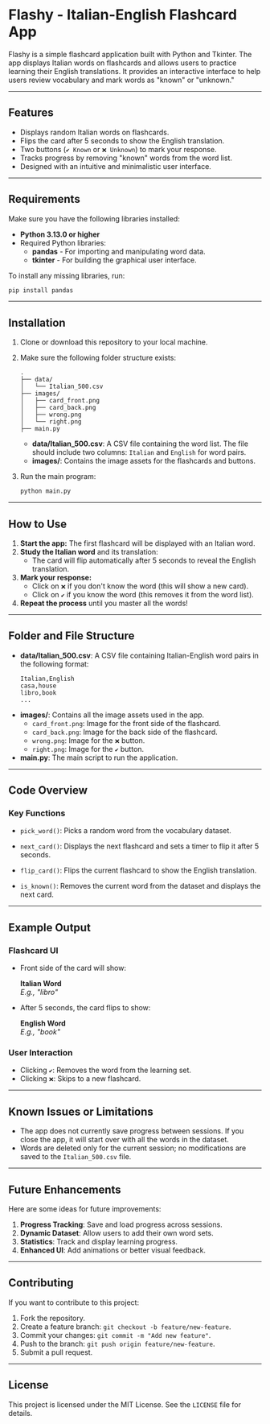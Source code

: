 # Flashy - Italian-English Flashcard App

Flashy is a simple flashcard application built with Python and Tkinter. The app displays Italian words on flashcards and allows users to practice learning their English translations. It provides an interactive interface to help users review vocabulary and mark words as "known" or "unknown."

---

## Features

- Displays random Italian words on flashcards.
- Flips the card after 5 seconds to show the English translation.
- Two buttons (`✔️ Known` or `❌ Unknown`) to mark your response.
- Tracks progress by removing "known" words from the word list.
- Designed with an intuitive and minimalistic user interface.

---

## Requirements

Make sure you have the following libraries installed:

- **Python 3.13.0 or higher**
- Required Python libraries:
  - **pandas** - For importing and manipulating word data.
  - **tkinter** - For building the graphical user interface.

To install any missing libraries, run:

```bash
pip install pandas
```

---

## Installation

1. Clone or download this repository to your local machine.
2. Make sure the following folder structure exists:
   ```
   .
   ├── data/
   │   └── Italian_500.csv
   ├── images/
   │   ├── card_front.png
   │   ├── card_back.png
   │   ├── wrong.png
   │   └── right.png
   ├── main.py
   ```
   
   - **data/Italian_500.csv**: A CSV file containing the word list. The file should include two columns: `Italian` and `English` for word pairs.
   - **images/**: Contains the image assets for the flashcards and buttons.
   
3. Run the main program:

   ```bash
   python main.py
   ```

---

## How to Use

1. **Start the app:** The first flashcard will be displayed with an Italian word.
2. **Study the Italian word** and its translation:
   - The card will flip automatically after 5 seconds to reveal the English translation.
3. **Mark your response:**
   - Click on `❌` if you don't know the word (this will show a new card).
   - Click on `✔️` if you know the word (this removes it from the word list).
4. **Repeat the process** until you master all the words!

---

## Folder and File Structure

- **data/Italian_500.csv**: A CSV file containing Italian-English word pairs in the following format:
  ```
  Italian,English
  casa,house
  libro,book
  ...
  ```
- **images/**: Contains all the image assets used in the app.
  - `card_front.png`: Image for the front side of the flashcard.
  - `card_back.png`: Image for the back side of the flashcard.
  - `wrong.png`: Image for the `❌` button.
  - `right.png`: Image for the `✔️` button.
- **main.py**: The main script to run the application.

---

## Code Overview

### Key Functions

- `pick_word()`:
  Picks a random word from the vocabulary dataset.

- `next_card()`:
  Displays the next flashcard and sets a timer to flip it after 5 seconds.

- `flip_card()`:
  Flips the current flashcard to show the English translation.

- `is_known()`:
  Removes the current word from the dataset and displays the next card.

---

## Example Output

### Flashcard UI
- Front side of the card will show:
  
  **Italian Word**  
  _E.g., "libro"_

- After 5 seconds, the card flips to show:

  **English Word**  
  _E.g., "book"_

### User Interaction
- Clicking `✔️`: Removes the word from the learning set.
- Clicking `❌`: Skips to a new flashcard.

---

## Known Issues or Limitations

- The app does not currently save progress between sessions. If you close the app, it will start over with all the words in the dataset.
- Words are deleted only for the current session; no modifications are saved to the `Italian_500.csv` file.

---

## Future Enhancements

Here are some ideas for future improvements:

1. **Progress Tracking**: Save and load progress across sessions.
2. **Dynamic Dataset**: Allow users to add their own word sets.
3. **Statistics**: Track and display learning progress.
4. **Enhanced UI**: Add animations or better visual feedback.

---

## Contributing

If you want to contribute to this project:

1. Fork the repository.
2. Create a feature branch: `git checkout -b feature/new-feature`.
3. Commit your changes: `git commit -m "Add new feature"`.
4. Push to the branch: `git push origin feature/new-feature`.
5. Submit a pull request.

---

## License

This project is licensed under the MIT License. See the `LICENSE` file for details.